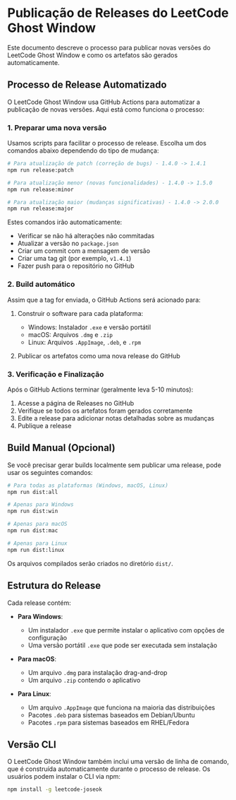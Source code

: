 # Publicação de Releases do LeetCode Ghost Window

Este documento descreve o processo para publicar novas versões do LeetCode Ghost Window e como os artefatos são gerados automaticamente.

## Processo de Release Automatizado

O LeetCode Ghost Window usa GitHub Actions para automatizar a publicação de novas versões. Aqui está como funciona o processo:

### 1. Preparar uma nova versão

Usamos scripts para facilitar o processo de release. Escolha um dos comandos abaixo dependendo do tipo de mudança:

```bash
# Para atualização de patch (correção de bugs) - 1.4.0 -> 1.4.1
npm run release:patch

# Para atualização menor (novas funcionalidades) - 1.4.0 -> 1.5.0
npm run release:minor

# Para atualização maior (mudanças significativas) - 1.4.0 -> 2.0.0
npm run release:major
```

Estes comandos irão automaticamente:
- Verificar se não há alterações não commitadas
- Atualizar a versão no `package.json`
- Criar um commit com a mensagem de versão
- Criar uma tag git (por exemplo, `v1.4.1`)
- Fazer push para o repositório no GitHub

### 2. Build automático

Assim que a tag for enviada, o GitHub Actions será acionado para:

1. Construir o software para cada plataforma:
   - Windows: Instalador `.exe` e versão portátil
   - macOS: Arquivos `.dmg` e `.zip`
   - Linux: Arquivos `.AppImage`, `.deb`, e `.rpm`

2. Publicar os artefatos como uma nova release do GitHub

### 3. Verificação e Finalização

Após o GitHub Actions terminar (geralmente leva 5-10 minutos):

1. Acesse a página de Releases no GitHub
2. Verifique se todos os artefatos foram gerados corretamente
3. Edite a release para adicionar notas detalhadas sobre as mudanças
4. Publique a release

## Build Manual (Opcional)

Se você precisar gerar builds localmente sem publicar uma release, pode usar os seguintes comandos:

```bash
# Para todas as plataformas (Windows, macOS, Linux)
npm run dist:all

# Apenas para Windows
npm run dist:win

# Apenas para macOS
npm run dist:mac

# Apenas para Linux
npm run dist:linux
```

Os arquivos compilados serão criados no diretório `dist/`.

## Estrutura do Release

Cada release contém:

- **Para Windows**:
  - Um instalador `.exe` que permite instalar o aplicativo com opções de configuração
  - Uma versão portátil `.exe` que pode ser executada sem instalação

- **Para macOS**:
  - Um arquivo `.dmg` para instalação drag-and-drop
  - Um arquivo `.zip` contendo o aplicativo

- **Para Linux**:
  - Um arquivo `.AppImage` que funciona na maioria das distribuições
  - Pacotes `.deb` para sistemas baseados em Debian/Ubuntu
  - Pacotes `.rpm` para sistemas baseados em RHEL/Fedora

## Versão CLI

O LeetCode Ghost Window também inclui uma versão de linha de comando, que é construída automaticamente durante o processo de release. Os usuários podem instalar o CLI via npm:

```bash
npm install -g leetcode-joseok
``` 